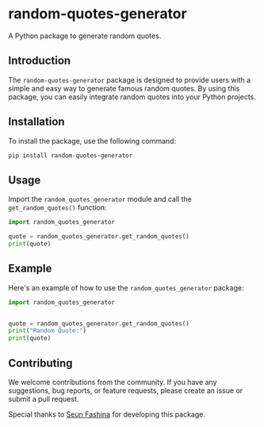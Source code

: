 # random-quotes-generator

A Python package to generate random quotes.

## Introduction

The `random-quotes-generator` package is designed to provide users with a simple and easy way to generate famous random quotes. By using this package, you can easily integrate random quotes into your Python projects.

## Installation

To install the package, use the following command:

```bash
pip install random-quotes-generator
```

## Usage

Import the `random_quotes_generator` module and call the `get_random_quotes()` function:

```python
import random_quotes_generator

quote = random_quotes_generator.get_random_quotes()
print(quote)
```

## Example

Here's an example of how to use the `random_quotes_generator` package:

```python
import random_quotes_generator


quote = random_quotes_generator.get_random_quotes()
print("Random Quote:")
print(quote)
```

## Contributing

We welcome contributions from the community. If you have any suggestions, bug reports, or feature requests, please create an issue or submit a pull request.

Special thanks to [Seun Fashina](mailto:fashinaoluwaseun36@gmail.com) for developing this package.
